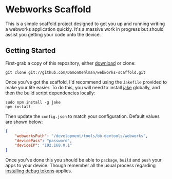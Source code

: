 # Webworks Scaffold

This is a simple scaffold project designed to get you up and running writing a webworks application quickly.  It's a massive work in progress but should assist you getting your code onto the device.

## Getting Started

First-grab a copy of this repository, either [download](https://github.com/DamonOehlman/webworks-scaffold/tarball/master) or clone: 

```
git clone git://github.com/DamonOehlman/webworks-scaffold.git
```

Once you've got the scaffold, I'd recommend using the `Jakefile` provided to make your life easier.  To do this, you will need to install [jake](/mde/jake) globally, and then the build script dependencies locally:

```
sudo npm install -g jake
npm install
```

Then update the `config.json` to match your configuration.  Default values are shown below:

```json
{
    "webworksPath": "/development/tools/bb-devtools/webworks",
    "devicePass": "password",
    "deviceIP": "192.168.0.1"
}
```

Once you've done this you should be able to `package`, `build` and `push` your apps to your device.  Though remember all the usual process regarding [installing debug tokens](https://developer.blackberry.com/html5/documentation/runnning_unsigned_apps_using_a_debug_token_1866987_11.html) applies. 